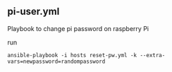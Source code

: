 ## pi-user.yml
Playbook to change pi password on raspberry Pi

run 

` ansible-playbook -i hosts reset-pw.yml -k --extra-vars=newpassword=randompassword `

